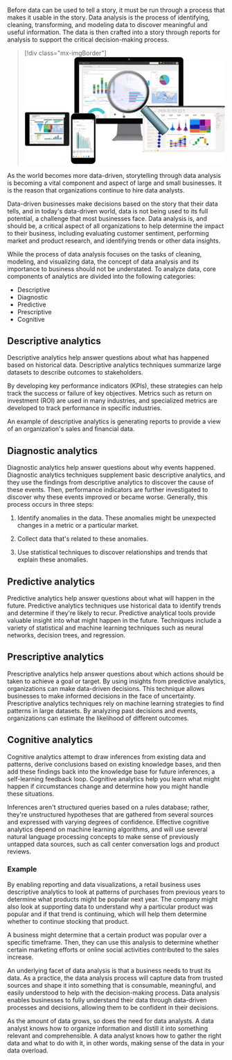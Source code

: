 Before data can be used to tell a story, it must be run through a process that makes it usable in the story. Data analysis is the process of identifying, cleaning, transforming, and modeling data to discover meaningful and useful information. The data is then crafted into a story through reports for analysis to support the critical decision-making process.

> [!div class="mx-imgBorder"]
> [![Diagram of reporting on trusted data from various sources.](../media/reporting-trusted-data-ss.png)](../media/reporting-trusted-data-ss.png#lightbox)

As the world becomes more data-driven, storytelling through data analysis is becoming a vital component and aspect of large and small businesses. It is the reason that organizations continue to hire data analysts.

Data-driven businesses make decisions based on the story that their data tells, and in today's data-driven world, data is not being used to its full potential, a challenge that most businesses face. Data analysis is, and should be, a critical aspect of all organizations to help determine the impact to their business, including evaluating customer sentiment, performing market and product research, and identifying trends or other data insights.

While the process of data analysis focuses on the tasks of cleaning, modeling, and visualizing data, the concept of data analysis and its importance to business should not be understated. To analyze data, core components of analytics are divided into the following categories:

- Descriptive 
- Diagnostic
- Predictive
- Prescriptive
- Cognitive

## Descriptive analytics

Descriptive analytics help answer questions about what has happened based on historical data. Descriptive analytics techniques summarize large datasets to describe outcomes to stakeholders.

By developing key performance indicators (KPIs), these strategies can help track the success or failure of key objectives. Metrics such as return on investment (ROI) are used in many industries, and specialized metrics are developed to track performance in specific industries.

An example of descriptive analytics is generating reports to provide a view of an organization's sales and financial data.

## Diagnostic analytics

Diagnostic analytics help answer questions about why events happened. Diagnostic analytics techniques supplement basic descriptive analytics, and they use the findings from descriptive analytics to discover the cause of these events. Then, performance indicators are further investigated to discover why these events improved or became worse. Generally, this process occurs in three steps:

1.  Identify anomalies in the data. These anomalies might be unexpected changes in a metric or a particular market.

1.  Collect data that's related to these anomalies.

1.  Use statistical techniques to discover relationships and trends that explain these anomalies.

## Predictive analytics

Predictive analytics help answer questions about what will happen in the future. Predictive analytics techniques use historical data to identify trends and determine if they're likely to recur. Predictive analytical tools provide valuable insight into what might happen in the future. Techniques include a variety of statistical and machine learning techniques such as neural networks, decision trees, and regression.

## Prescriptive analytics

Prescriptive analytics help answer questions about which actions should be taken to achieve a goal or target. By using insights from predictive analytics, organizations can make data-driven decisions. This technique allows businesses to make informed decisions in the face of uncertainty. Prescriptive analytics techniques rely on machine learning strategies to find patterns in large datasets. By analyzing past decisions and events, organizations can estimate the likelihood of different outcomes.

## Cognitive analytics

Cognitive analytics attempt to draw inferences from existing data and patterns, derive conclusions based on existing knowledge bases, and then add these findings back into the knowledge base for future inferences, a self-learning feedback loop. Cognitive analytics help you learn what might happen if circumstances change and determine how you might handle these situations.

Inferences aren't structured queries based on a rules database; rather, they're unstructured hypotheses that are gathered from several sources and expressed with varying degrees of confidence. Effective cognitive analytics depend on machine learning algorithms, and will use several natural language processing concepts to make sense of previously untapped data sources, such as call center conversation logs and product reviews.

### Example

By enabling reporting and data visualizations, a retail business uses descriptive analytics to look at patterns of purchases from previous years to determine what products might be popular next year. The company might also look at supporting data to understand why a particular product was popular and if that trend is continuing, which will help them determine whether to continue stocking that product.

A business might determine that a certain product was popular over a specific timeframe. Then, they can use this analysis to determine whether certain marketing efforts or online social activities contributed to the sales increase.

An underlying facet of data analysis is that a business needs to trust its data. As a practice, the data analysis process will capture data from trusted sources and shape it into something that is consumable, meaningful, and easily understood to help with the decision-making process. Data analysis enables businesses to fully understand their data through data-driven processes and decisions, allowing them to be confident in their decisions.

As the amount of data grows, so does the need for data analysts. A data analyst knows how to organize information and distill it into something relevant and comprehensible. A data analyst knows how to gather the right data and what to do with it, in other words, making sense of the data in your data overload.

